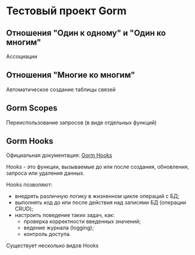 # Тестовый проект Gorm

## Отношения "Один к одному" и "Один ко многим"
Ассоциации

## Отношения "Многие ко многим"
Автоматическое создание таблицы связей
 
## Gorm Scopes
Переиспользование запросов (в виде отдельных функций)

## Gorm Hooks
Официальная документация: [Gorm Hooks](https://gorm.io/docs/hooks)

Hooks - это функции, вызываемые до или после создания, обновления, запроса или удаления данных.

Hooks позволяют: 
- внедрять различную логику в жизненном цикле операций с БД;
- выполнять код до или после действия над записями БД (операции CRUD);
- настроить поведение таких задач, как:
  - проверка корректности введенных значений;
  - ведение журнала (logging);
  - контроль доступа.

Существует несколько видов Hooks
